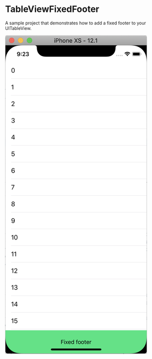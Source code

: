 # TableViewFixedFooter
A sample project that demonstrates how to add a fixed footer to your UITableView.

![1](https://github.com/rashwanlazkani/TableViewFixedFooter/blob/master/Screenshots/Demo.png)
